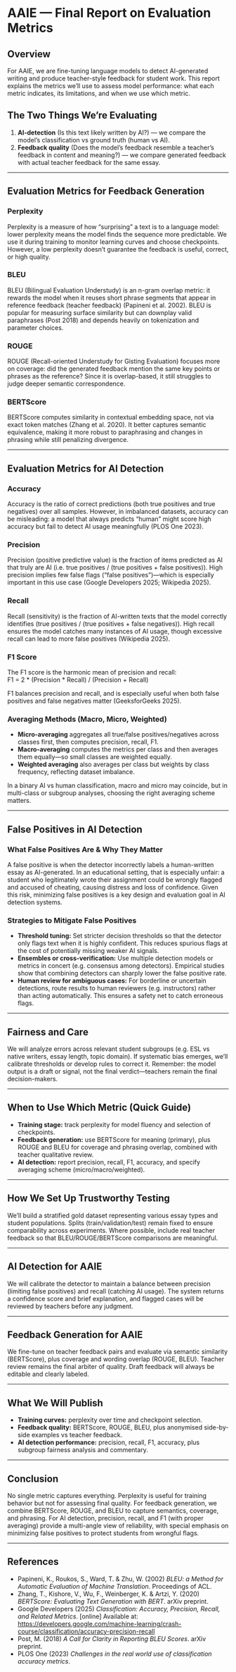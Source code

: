 # AAIE — Final Report on Evaluation Metrics

## Overview

For AAIE, we are fine-tuning language models to detect AI-generated writing and produce teacher-style feedback for student work. This report explains the metrics we’ll use to assess model performance: what each metric indicates, its limitations, and when we use which metric.

## The Two Things We’re Evaluating

1. **AI-detection** (Is this text likely written by AI?) — we compare the model’s classification vs ground truth (human vs AI).  
2. **Feedback quality** (Does the model’s feedback resemble a teacher’s feedback in content and meaning?) — we compare generated feedback with actual teacher feedback for the same essay.

---

## Evaluation Metrics for Feedback Generation

### Perplexity
Perplexity is a measure of how “surprising” a text is to a language model: lower perplexity means the model finds the sequence more predictable. We use it during training to monitor learning curves and choose checkpoints. However, a low perplexity doesn’t guarantee the feedback is useful, correct, or high quality.

### BLEU
BLEU (Bilingual Evaluation Understudy) is an n-gram overlap metric: it rewards the model when it reuses short phrase segments that appear in reference feedback (teacher feedback) (Papineni et al. 2002). BLEU is popular for measuring surface similarity but can downplay valid paraphrases (Post 2018) and depends heavily on tokenization and parameter choices.

### ROUGE
ROUGE (Recall-oriented Understudy for Gisting Evaluation) focuses more on coverage: did the generated feedback mention the same key points or phrases as the reference? Since it is overlap-based, it still struggles to judge deeper semantic correspondence.

### BERTScore
BERTScore computes similarity in contextual embedding space, not via exact token matches (Zhang et al. 2020). It better captures semantic equivalence, making it more robust to paraphrasing and changes in phrasing while still penalizing divergence.

---

## Evaluation Metrics for AI Detection

### Accuracy
Accuracy is the ratio of correct predictions (both true positives and true negatives) over all samples. However, in imbalanced datasets, accuracy can be misleading: a model that always predicts “human” might score high accuracy but fail to detect AI usage meaningfully (PLOS One 2023).

### Precision
Precision (positive predictive value) is the fraction of items predicted as AI that truly are AI (i.e. true positives / (true positives + false positives)). High precision implies few false flags (“false positives”)—which is especially important in this use case (Google Developers 2025; Wikipedia 2025).

### Recall
Recall (sensitivity) is the fraction of AI-written texts that the model correctly identifies (true positives / (true positives + false negatives)). High recall ensures the model catches many instances of AI usage, though excessive recall can lead to more false positives (Wikipedia 2025).

### F1 Score
The F1 score is the harmonic mean of precision and recall:  
F1 = 2 * (Precision * Recall) / (Precision + Recall)  

F1 balances precision and recall, and is especially useful when both false positives and false negatives matter (GeeksforGeeks 2025).

### Averaging Methods (Macro, Micro, Weighted)
- **Micro-averaging** aggregates all true/false positives/negatives across classes first, then computes precision, recall, F1.  
- **Macro-averaging** computes the metrics per class and then averages them equally—so small classes are weighted equally.  
- **Weighted averaging** also averages per class but weights by class frequency, reflecting dataset imbalance.  

In a binary AI vs human classification, macro and micro may coincide, but in multi-class or subgroup analyses, choosing the right averaging scheme matters.

---

## False Positives in AI Detection

### What False Positives Are & Why They Matter
A false positive is when the detector incorrectly labels a human-written essay as AI-generated. In an educational setting, that is especially unfair: a student who legitimately wrote their assignment could be wrongly flagged and accused of cheating, causing distress and loss of confidence. Given this risk, minimizing false positives is a key design and evaluation goal in AI detection systems.

### Strategies to Mitigate False Positives
- **Threshold tuning:** Set stricter decision thresholds so that the detector only flags text when it is highly confident. This reduces spurious flags at the cost of potentially missing weaker AI signals.  
- **Ensembles or cross-verification:** Use multiple detection models or metrics in concert (e.g. consensus among detectors). Empirical studies show that combining detectors can sharply lower the false positive rate.  
- **Human review for ambiguous cases:** For borderline or uncertain detections, route results to human reviewers (e.g. instructors) rather than acting automatically. This ensures a safety net to catch erroneous flags.

---

## Fairness and Care
We will analyze errors across relevant student subgroups (e.g. ESL vs native writers, essay length, topic domain). If systematic bias emerges, we’ll calibrate thresholds or develop rules to correct it. Remember: the model output is a draft or signal, not the final verdict—teachers remain the final decision-makers.

---

## When to Use Which Metric (Quick Guide)
- **Training stage:** track perplexity for model fluency and selection of checkpoints.  
- **Feedback generation:** use BERTScore for meaning (primary), plus ROUGE and BLEU for coverage and phrasing overlap, combined with teacher qualitative review.  
- **AI detection:** report precision, recall, F1, accuracy, and specify averaging scheme (micro/macro/weighted).  

---

## How We Set Up Trustworthy Testing
We’ll build a stratified gold dataset representing various essay types and student populations. Splits (train/validation/test) remain fixed to ensure comparability across experiments. Where possible, include real teacher feedback so that BLEU/ROUGE/BERTScore comparisons are meaningful.

---

## AI Detection for AAIE
We will calibrate the detector to maintain a balance between precision (limiting false positives) and recall (catching AI usage). The system returns a confidence score and brief explanation, and flagged cases will be reviewed by teachers before any judgment.

---

## Feedback Generation for AAIE
We fine-tune on teacher feedback pairs and evaluate via semantic similarity (BERTScore), plus coverage and wording overlap (ROUGE, BLEU). Teacher review remains the final arbiter of quality. Draft feedback will always be editable and clearly labeled.

---

## What We Will Publish
- **Training curves:** perplexity over time and checkpoint selection.  
- **Feedback quality:** BERTScore, ROUGE, BLEU, plus anonymised side-by-side examples vs teacher feedback.  
- **AI detection performance:** precision, recall, F1, accuracy, plus subgroup fairness analysis and commentary.  

---

## Conclusion
No single metric captures everything. Perplexity is useful for training behavior but not for assessing final quality. For feedback generation, we combine BERTScore, ROUGE, and BLEU to capture semantics, coverage, and phrasing. For AI detection, precision, recall, and F1 (with proper averaging) provide a multi-angle view of reliability, with special emphasis on minimizing false positives to protect students from wrongful flags.

---

## References
- Papineni, K., Roukos, S., Ward, T. & Zhu, W. (2002) *BLEU: a Method for Automatic Evaluation of Machine Translation*. Proceedings of ACL.  
- Zhang, T., Kishore, V., Wu, F., Weinberger, K. & Artzi, Y. (2020) *BERTScore: Evaluating Text Generation with BERT*. arXiv preprint.  
- Google Developers (2025) *Classification: Accuracy, Precision, Recall, and Related Metrics*. [online] Available at: https://developers.google.com/machine-learning/crash-course/classification/accuracy-precision-recall  
- Post, M. (2018) *A Call for Clarity in Reporting BLEU Scores*. arXiv preprint.  
- PLOS One (2023) *Challenges in the real world use of classification accuracy metrics*.  
